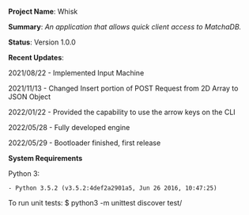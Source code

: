 **Project Name**: Whisk

**Summary**: _An application that allows quick client access to MatchaDB._

**Status**: Version 1.0.0

**Recent Updates**:

2021/08/22 - Implemented Input Machine

2021/11/13 - Changed Insert portion of POST Request from 2D Array to JSON Object

2022/01/22 - Provided the capability to use the arrow keys on the CLI

2022/05/28 - Fully developed engine

2022/05/29 - Bootloader finished, first release

**System Requirements**

Python 3: 

    - Python 3.5.2 (v3.5.2:4def2a2901a5, Jun 26 2016, 10:47:25)


To run unit tests:
$ python3 -m unittest discover test/ 
